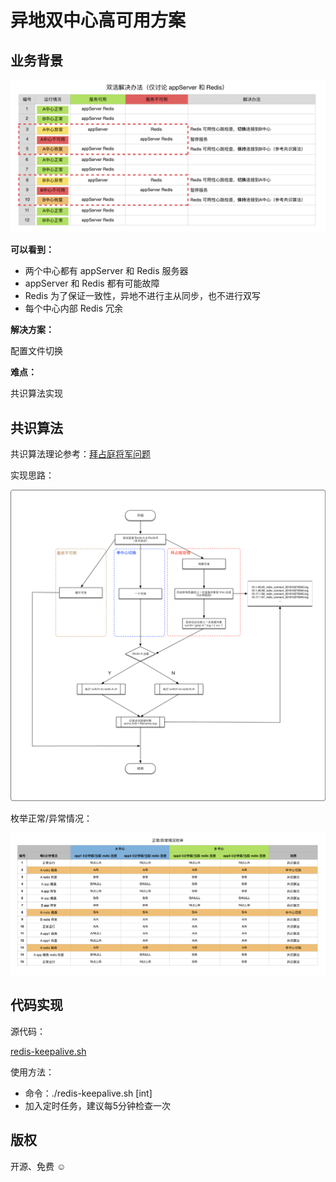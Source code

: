# 异地双中心高可用方案

## 业务背景

![double-zone-think](double-zone-think.png)

__可以看到：__

* 两个中心都有 appServer 和 Redis 服务器
* appServer 和 Redis 都有可能故障
* Redis 为了保证一致性，异地不进行主从同步，也不进行双写
* 每个中心内部 Redis 冗余

__解决方案：__

配置文件切换

__难点：__

共识算法实现

## 共识算法

共识算法理论参考：[拜占庭将军问题](https://zh.wikipedia.org/wiki/%E6%8B%9C%E5%8D%A0%E5%BA%AD%E5%B0%86%E5%86%9B%E9%97%AE%E9%A2%98)

实现思路：

![flowchart-redis-check](flowchart-redis-check.png)

枚举正常/异常情况：

![list-complex-case](list-complex-case.png)

## 代码实现

源代码：

[redis-keepalive.sh](redis-keepalive.sh)

使用方法：

- 命令：./redis-keepalive.sh [int]
- 加入定时任务，建议每5分钟检查一次




## 版权

开源、免费 ☺️

